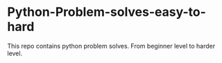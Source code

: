 # Python-Problem-solves-easy-to-hard
This repo contains python problem solves. From beginner level to harder level.
